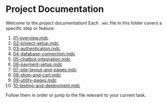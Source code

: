 # Project Documentation

Welcome to the project documentation! Each `.mdc` file in this folder covers a specific step or feature:
1. [01-overview.mdc](./01-overview.mdc)
2. [02-project-setup.mdc](./02-project-setup.mdc)
3. [03-authentication.mdc](./03-authentication.mdc)
4. [04-database-connection.mdc](./04-database-connection.mdc)
5. [05-chatbot-integration.mdc](./05-chatbot-integration.mdc)
6. [06-payment-setup.mdc](./06-payment-setup.mdc)
7. [07-site-layout-and-pages.mdc](./07-site-layout-and-pages.mdc)
8. [08-shop-and-cart.mdc](./08-shop-and-cart.mdc)
9. [09-utility-pages.mdc](./09-utility-pages.mdc)
10. [10-testing-and-deployment.mdc](./10-testing-and-deployment.mdc)

Follow them in order or jump to the file relevant to your current task. 
